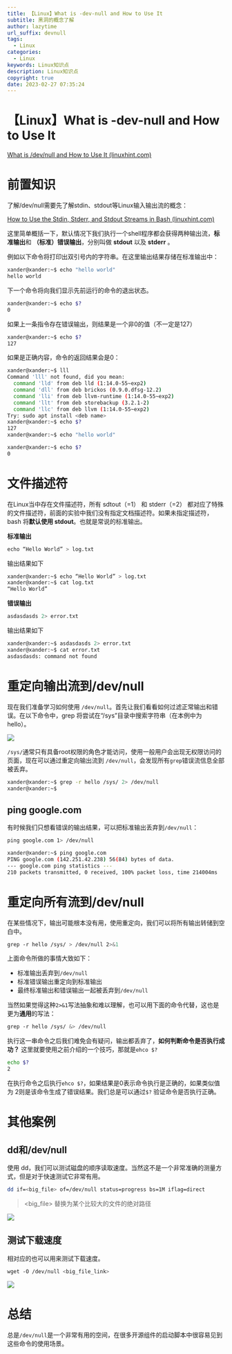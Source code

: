 ```yaml
---
title: 【Linux】What is -dev-null and How to Use It
subtitle: 黑洞的概念了解
author: lazytime
url_suffix: devnull
tags:
  - Linux
categories:
  - Linux
keywords: Linux知识点
description: Linux知识点
copyright: true
date: 2023-02-27 07:35:24
---
```

# 【Linux】What is -dev-null and How to Use It

[What is /dev/null and How to Use It (linuxhint.com)](https://linuxhint.com/what_is_dev_null/)

# 前置知识

了解/dev/null需要先了解stdin、stdout等Linux输入输出流的概念：

[How to Use the Stdin, Stderr, and Stdout Streams in Bash (linuxhint.com)](https://linuxhint.com/bash_stdin_stderr_stdout/)

这里简单概括一下，默认情况下我们执行一个shell程序都会获得两种输出流，**标准输出**和 **（标准）错误输出**，分别叫做 **stdout** 以及 **stderr** 。

例如以下命令将打印出双引号内的字符串。在这里输出结果存储在标准输出中：

```sh
xander@xander:~$ echo "hello world"
hello world

```

下一个命令将向我们显示先前运行的命令的退出状态。

```sh
xander@xander:~$ echo $?
0
```

如果上一条指令存在错误输出，则结果是一个非0的值（不一定是127）

```sh
xander@xander:~$ echo $?
127
```

如果是正确内容，命令的返回结果会是0：

```sh
xander@xander:~$ lll
Command 'lll' not found, did you mean:
  command 'lld' from deb lld (1:14.0-55~exp2)
  command 'dll' from deb brickos (0.9.0.dfsg-12.2)
  command 'lli' from deb llvm-runtime (1:14.0-55~exp2)
  command 'llt' from deb storebackup (3.2.1-2)
  command 'llc' from deb llvm (1:14.0-55~exp2)
Try: sudo apt install <deb name>
xander@xander:~$ echo $?
127
xander@xander:~$ echo "hello world"

xander@xander:~$ echo $?
0

```

<!-- more -->

# 文件描述符

在Linux当中存在文件描述符，所有 sdtout（=1） 和 stderr（=2） 都对应了特殊的文件描述符，前面的实验中我们没有指定文档描述符。如果未指定描述符，bash 将**默认使用 stdout**。也就是常说的标准输出。

**标准输出**

```sh
echo “Hello World” > log.txt
```

输出结果如下

```sh
xander@xander:~$ echo “Hello World” > log.txt
xander@xander:~$ cat log.txt 
“Hello World”

```

**错误输出**

```sh
asdasdasds 2> error.txt
```

输出结果如下

```sh
xander@xander:~$ asdasdasds 2> error.txt
xander@xander:~$ cat error.txt 
asdasdasds: command not found

```

# 重定向输出流到/dev/null

现在我们准备学习如何使用 `/dev/null`。首先让我们看看如何过滤正常输出和错误。在以下命令中，grep 将尝试在“/sys”目录中搜索字符串（在本例中为 hello）。

![](https://adong-picture.oss-cn-shenzhen.aliyuncs.com/adong/20230225072922.png)

`/sys/`通常只有具备root权限的角色才能访问，使用一般用户会出现无权限访问的页面，现在可以通过重定向输出流到 `/dev/null`，会发现所有`grep`错误流信息全部被丢弃。

```sh
xander@xander:~$ grep -r hello /sys/ 2> /dev/null
xander@xander:~$ 
```

## ping google.com

有时候我们只想看错误的输出结果，可以把标准输出丢弃到`/dev/null`：

```sh
ping google.com 1> /dev/null
```

```sh
xander@xander:~$ ping google.com
PING google.com (142.251.42.238) 56(84) bytes of data.
--- google.com ping statistics ---
210 packets transmitted, 0 received, 100% packet loss, time 214004ms
```


# 重定向所有流到/dev/null

在某些情况下，输出可能根本没有用，使用重定向，我们可以将所有输出转储到空白中。

```sh
grep -r hello /sys/ > /dev/null 2>&1
```

上面命令所做的事情大致如下：
- 标准输出丢弃到`/dev/null`
- 标准错误输出重定向到标准输出
- 最终标准输出和错误输出一起被丢弃到`/dev/null`



当然如果觉得这种`2>&1`写法抽象和难以理解，也可以用下面的命令代替，这也是更为**通用**的写法：

```sh
grep -r hello /sys/ &> /dev/null
```

执行这一串命令之后我们难免会有疑问，输出都丢弃了，**如何判断命令是否执行成功？** 这里就要使用之前介绍的一个技巧，那就是`ehco $?`

```sh
echo $?
2 
```

在执行命令之后执行`ehco $?`，如果结果是0表示命令执行是正确的，如果类似值为 2则是该命令生成了错误结果。我们总是可以通过`$?` 验证命令是否执行正确。

# 其他案例

## dd和/dev/null

使用 dd，我们可以测试磁盘的顺序读取速度。当然这不是一个非常准确的测量方式，但是对于快速测试它非常有用。

```sh
dd if=<big_file> of=/dev/null status=progress bs=1M iflag=direct
```

> <big_file> 替换为某个比较大的文件的绝对路径

![](https://adong-picture.oss-cn-shenzhen.aliyuncs.com/adong/20230225075430.png)

## 测试下载速度

相对应的也可以用来测试下载速度。

```sh
wget -O /dev/null <big_file_link>
```

![](https://adong-picture.oss-cn-shenzhen.aliyuncs.com/adong/20230225213519.png)

# 总结

总是`/dev/null`是一个非常有用的空间，在很多开源组件的启动脚本中很容易见到这些命令的使用场景。
